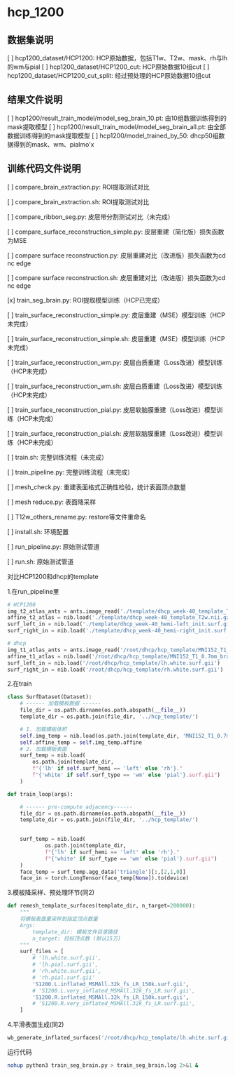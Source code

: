 # hcp_1200

## 数据集说明

[ ] hcp1200_dataset/HCP1200: HCP原始数据，包括T1w、T2w、mask、rh与lh的wm与pial
[ ] hcp1200_dataset/HCP1200_cut: HCP原始数据10组cut
[ ] hcp1200_dataset/HCP1200_cut_split: 经过预处理的HCP原始数据10组cut

## 结果文件说明

[ ] hcp1200/result_train_model/model_seg_brain_10.pt: 由10组数据训练得到的mask提取模型
[ ] hcp1200/result_train_model/model_seg_brain_all.pt: 由全部数据训练得到的mask提取模型
[ ] hcp1200/model_trained_by_50: dhcp50组数据得到的mask、wm、pialmo'x

## 训练代码文件说明
[ ] compare_brain_extraction.py: ROI提取测试对比

[ ] compare_brain_extraction.sh: ROI提取测试对比

[ ] compare_ribbon_seg.py: 皮层带分割测试对比（未完成）

[ ] compare_surface_reconstruction_simple.py: 皮层重建（简化版）损失函数为MSE

[ ] compare surface reconstruction.py: 皮层重建对比（改进版）损失函数为cd nc edge

[ ] compare surface reconstruction.sh: 皮层重建对比（改进版）损失函数为cd nc edge

[x] train_seg_brain.py: ROI提取模型训练（HCP已完成）

[ ] train_surface_reconstruction_simple.py: 皮层重建（MSE）模型训练（HCP未完成）

[ ] train_surface_reconstruction_simple.sh: 皮层重建（MSE）模型训练（HCP未完成）

[ ] train_surface_reconstruction_wm.py: 皮层白质重建（Loss改进）模型训练（HCP未完成）

[ ] train_surface_reconstruction_wm.sh: 皮层白质重建（Loss改进）模型训练（HCP未完成）

[ ] train_surface_reconstruction_pial.py: 皮层软脑膜重建（Loss改进）模型训练（HCP未完成）

[ ] train_surface_reconstruction_pial.sh: 皮层软脑膜重建（Loss改进）模型训练（HCP未完成）

[ ] train.sh: 完整训练流程（未完成）

[ ] train_pipeline.py: 完整训练流程（未完成）

[ ] mesh_check.py: 重建表面格式正确性检验，统计表面顶点数量

[ ] mesh reduce.py: 表面降采样

[ ] T12w_others_rename.py: restore等文件重命名

[ ] install.sh: 环境配置

[ ] run_pipeline.py: 原始测试管道

[ ] run.sh: 原始测试管道

对比HCP1200和dhcp的template

1.在run_pipeline里
```python
# HCP1200
img_t2_atlas_ants = ants.image_read('./template/dhcp_week-40_template_T2w.nii.gz')
affine_t2_atlas = nib.load('./template/dhcp_week-40_template_T2w.nii.gz').affine
surf_left_in = nib.load('./template/dhcp_week-40_hemi-left_init.surf.gii')
surf_right_in = nib.load('./template/dhcp_week-40_hemi-right_init.surf.gii')

```
```python
# dhcp
img_t1_atlas_ants = ants.image_read('/root/dhcp/hcp_template/MNI152_T1_0.7mm_brain_sampled.nii.gz')
affine_t1_atlas = nib.load('/root/dhcp/hcp_template/MNI152_T1_0.7mm_brain_sampled.nii.gz').affine 
surf_left_in = nib.load('/root/dhcp/hcp_template/lh.white.surf.gii')
surf_right_in = nib.load('/root/dhcp/hcp_template/rh.white.surf.gii')
```

2.在train
```python
class SurfDataset(Dataset):
    # ------ 加载模板数据 ------
    file_dir = os.path.dirname(os.path.abspath(__file__))
    template_dir = os.path.join(file_dir, '../hcp_template/')

    # 1. 加载模板体积
    self.img_temp = nib.load(os.path.join(template_dir, 'MNI152_T1_0.7mm_brain_sampled.nii.gz'))
    self.affine_temp = self.img_temp.affine
    # 2. 加载模板表面
    surf_temp = nib.load(
        os.path.join(template_dir, 
        f"{'lh' if self.surf_hemi == 'left' else 'rh'}."
        f"{'white' if self.surf_type == 'wm' else 'pial'}.surf.gii")
    )

def train_loop(args):

    # ------ pre-compute adjacency------
    file_dir = os.path.dirname(os.path.abspath(__file__))
    template_dir = os.path.join(file_dir, '../hcp_template/')
        

    surf_temp = nib.load(
            os.path.join(template_dir, 
            f"{'lh' if surf_hemi == 'left' else 'rh'}."
            f"{'white' if surf_type == 'wm' else 'pial'}.surf.gii")
    )
    face_temp = surf_temp.agg_data('triangle')[:,[2,1,0]]
    face_in = torch.LongTensor(face_temp[None]).to(device)
```

3.模板降采样、预处理环节(同2)
```python
def remesh_template_surfaces(template_dir, n_target=200000):
    """
    将模板表面重采样到指定顶点数量
    Args:
        template_dir: 模板文件目录路径
        n_target: 目标顶点数 (默认15万)
    """
    surf_files = [
        # 'lh.white.surf.gii',
        # 'lh.pial.surf.gii', 
        # 'rh.white.surf.gii',
        # 'rh.pial.surf.gii'
        'S1200.L.inflated_MSMAll.32k_fs_LR_150k.surf.gii',
        # 'S1200.L.very_inflated_MSMAll.32k_fs_LR.surf.gii',
        'S1200.R.inflated_MSMAll.32k_fs_LR_150k.surf.gii',
        # 'S1200.R.very_inflated_MSMAll.32k_fs_LR.surf.gii',
    ]
```

4.平滑表面生成(同2)
```python
wb_generate_inflated_surfaces('/root/dhcp/hcp_template/lh.white.surf.gii')
```

运行代码
```bash
nohup python3 train_seg_brain.py > train_seg_brain.log 2>&1 &
```